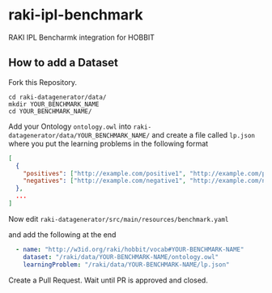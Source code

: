 # raki-ipl-benchmark
RAKI IPL Bencharmk integration for HOBBIT

## How to add a Dataset

Fork this Repository.

```
cd raki-datagenerator/data/
mkdir YOUR_BENCHMARK_NAME
cd YOUR_BENCHMARK_NAME/
```

Add your Ontology `ontology.owl` into `raki-datagenerator/data/YOUR_BENCHMARK_NAME/` and create a file called `lp.json` where you put the learning problems in the following format

```json
[
  {
    "positives": ["http://example.com/positive1", "http://example.com/positive2" ...],
    "negatives": ["http://example.com/negative1", "http://example.com/negative2" ...]
  },
  ...
]
```

Now edit `raki-datagenerator/src/main/resources/benchmark.yaml`

and add the following at the end
```yaml
  - name: "http://w3id.org/raki/hobbit/vocab#YOUR-BENCHMARK-NAME"
    dataset: "/raki/data/YOUR-BENCHMARK-NAME/ontology.owl"
    learningProblem: "/raki/data/YOUR-BENCHMARK-NAME/lp.json"
```

Create a Pull Request. Wait until PR is approved and closed. 
